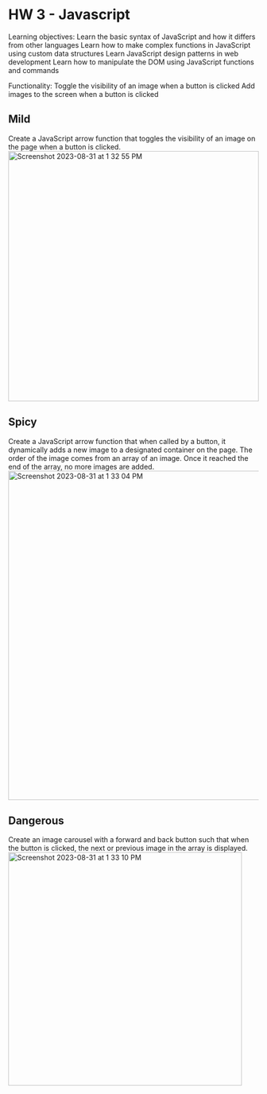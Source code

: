 
# HW 3 - Javascript
Learning objectives:
Learn the basic syntax of JavaScript and how it differs from other languages
Learn how to make complex functions in JavaScript using custom data structures
Learn JavaScript design patterns in web development
Learn how to manipulate the DOM using JavaScript functions and commands

Functionality: 
Toggle the visibility of an image when a button is clicked
Add images to the screen when a button is clicked
## Mild
Create a JavaScript arrow function that toggles the visibility of an image on the page when a button is clicked.
<img width="504" alt="Screenshot 2023-08-31 at 1 32 55 PM" src="https://github.com/ayushRana48/Javscript/assets/46659703/44e7be6b-836c-4fa7-8ee0-8c707844006c">



## Spicy
Create a JavaScript arrow function that when called by a button, it dynamically adds a new image to a designated container on the page. The order of the image comes from an array of an image. Once it reached the end of the array, no more images are added.
<img width="663" alt="Screenshot 2023-08-31 at 1 33 04 PM" src="https://github.com/ayushRana48/Javscript/assets/46659703/bd00532c-a73a-422d-8824-ac0c6b6f2d7f">



## Dangerous
Create an image carousel with a forward and back button such that when the button is clicked, the next or previous image in the array is displayed.
<img width="470" alt="Screenshot 2023-08-31 at 1 33 10 PM" src="https://github.com/ayushRana48/Javscript/assets/46659703/4ca26741-6570-4fdd-883d-ec5e10cc15fc">


